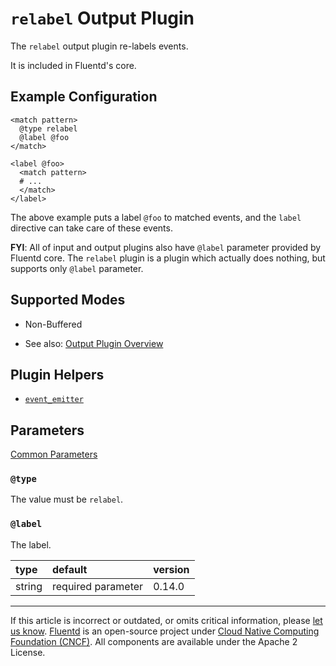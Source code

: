 # `relabel` Output Plugin

The `relabel` output plugin re-labels events.

It is included in Fluentd's core.


## Example Configuration

```
<match pattern>
  @type relabel
  @label @foo
</match>

<label @foo>
  <match pattern>
  # ...
  </match>
</label>
```

The above example puts a label `@foo` to matched events, and the `label`
directive can take care of these events.

**FYI**: All of input and output plugins also have `@label` parameter
provided by Fluentd core. The `relabel` plugin is a plugin which
actually does nothing, but supports only `@label` parameter.


## Supported Modes

-   Non-Buffered

-   See also: [Output Plugin Overview](/plugins/output/README.md)


## Plugin Helpers

-   [`event_emitter`](/developer/api-plugin-helper-event_emitter.md)


## Parameters

[Common Parameters](/configuration/plugin-common-parameters.md)


### `@type`

The value must be `relabel`.


### `@label`

The label.

| type   | default            | version |
|:-------|:-------------------|:--------|
| string | required parameter | 0.14.0  |


------------------------------------------------------------------------

If this article is incorrect or outdated, or omits critical information, please
[let us know](https://github.com/fluent/fluentd-docs-gitbook/issues?state=open).
[Fluentd](http://www.fluentd.org/) is an open-source project under
[Cloud Native Computing Foundation (CNCF)](https://cncf.io/). All components are
available under the Apache 2 License.
